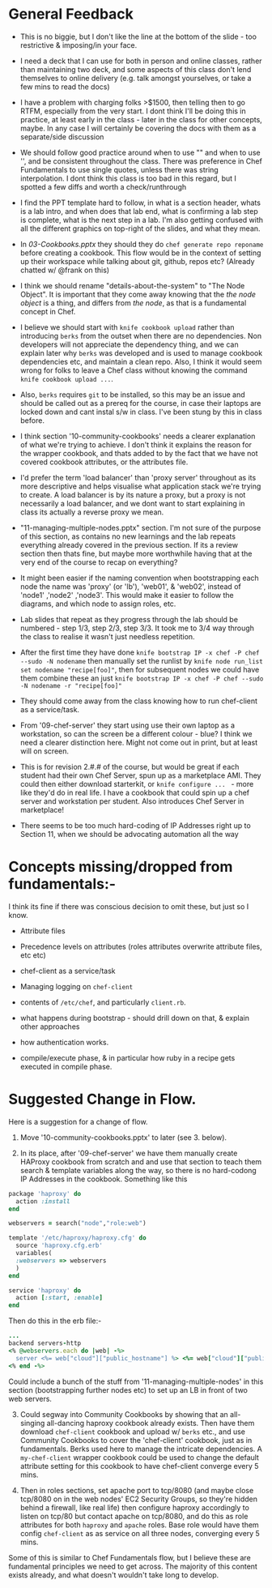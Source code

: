 # General Feedback

- This is no biggie, but I don't like the line at the bottom of the slide - too restrictive & imposing/in your face.

- I need a deck that I can use for both in person and online classes, rather than maintaining two deck, and some aspects of this class don't lend themselves to online delivery (e.g. talk amongst yourselves, or take a few mins to read the docs)

- I have a problem with charging folks >$1500, then telling then to go RTFM, especially from the very start.  I dont think I'll be doing this in practice, at least early in the class - later in the class for other concepts, maybe.  In any case I will certainly be covering the docs with them as a separate/side discussion

- We should follow good practice around when to use "" and when to use '', and be consistent throughout the class.  There was preference in Chef Fundamentals to use single quotes, unless there was string interpolation. I dont think this class is too bad in this regard, but I spotted a few diffs and worth a check/runthrough

- I find the PPT template hard to follow, in what is a section header, whats is a lab intro, and when does that lab end, what is confirming a lab step is complete, what is the next step in a lab. I'm also getting confused with all the different graphics on top-right of the slides, and what they mean.

- In _03-Cookbooks.pptx_ they should they do `chef generate repo reponame` before creating a cookbook. This flow would be in the context of setting up their workspace while talking about git, github, repos etc? (Already chatted w/ @frank on this)

- I think we should rename "details-about-the-system" to "The Node Object".  It is important that they come away knowing that the _the node object_ is a thing, and differs from _the node_, as that is a fundamental concept in Chef.

- I believe we should start with `knife cookbook upload` rather than introducing `berks` from the outset when there are no dependencies. Non developers will not appreciate the dependency thing, and we can explain later why `berks` was developed and is used to manage cookbook dependencies etc, and maintain a clean repo.  Also, I think it would seem wrong for folks to leave a Chef class without knowing the command `knife cookbook upload ...`.

- Also, `berks` requires `git` to be installed, so this may be an issue and should be called out as a prereq for the course, in case their laptops are locked down and cant instal s/w in class.  I've been stung by this in class before.

- I think section '10-community-cookbooks' needs a clearer explanation of what we're trying to achieve. I don't think it explains the reason for the wrapper cookbook, and thats added to by the fact that we have not covered cookbook attributes, or the attributes file.

- I'd prefer the term 'load balancer' than 'proxy server' throughout as its more descriptive and helps visualise what application stack we're trying to create.  A load balancer is by its nature a proxy, but a proxy is not necessarily a load balancer, and we dont want to start explaining in class its actually a reverse proxy we mean.

- "11-managing-multiple-nodes.pptx" section. I'm not sure of the purpose of this section, as contains no new learnings and the lab repeats everything already covered in the previous section.  If its a review section then thats fine, but maybe more worthwhile having that at the very end of the course to recap on everything?

- It might been easier if the naming convention when bootstrapping each node the name was 'proxy' (or 'lb'), 'web01', & 'web02', instead of 'node1' ,'node2' ,'node3'.  This would make it easier to follow the diagrams, and which node to assign roles, etc.

- Lab slides that repeat as they progress through the lab should be numbered - step 1/3, step 2/3, step 3/3.  It took me to 3/4 way through the class to realise it wasn't just needless repetition.

- After the first time they have done `knife bootstrap IP -x chef -P chef --sudo -N nodename` then manually set the runlist by `knife node run_list set nodename "recipe[foo]"`, then for subsequent nodes we could have them combine these an just `knife bootstrap IP -x chef -P chef --sudo -N nodename -r "recipe[foo]"`

- They should come away from the class knowing how to run chef-client as a service/task.

- From '09-chef-server' they start using use their own laptop as a workstation, so can the screen be a different colour - blue? I think we need a clearer distinction here.  Might not come out in print, but at least will on screen.

- This is for revision 2.#.# of the course, but would be great if each student had their own Chef Server, spun up as a marketplace AMI.  They could then either download starterkit, or `knife configure ... ` - more like they'd do in real life.  I have a cookbook that could spin up a chef server and workstation per student.  Also introduces Chef Server in marketplace!

- There seems to be too much hard-coding of IP Addresses right up to Section 11, when we should be advocating automation all the way


# Concepts missing/dropped from fundamentals:-
I think its fine if there was conscious decision to omit these, but just so I know.

- Attribute files

- Precedence levels on attributes (roles attributes overwrite attribute files, etc etc)

- chef-client as a service/task

- Managing logging on `chef-client`

- contents of `/etc/chef`, and particularly `client.rb`.

- what happens during bootstrap - should drill down on that, & explain other approaches

- how authentication works.

- compile/execute phase, & in particular how ruby in a recipe gets executed in compile phase.


# Suggested Change in Flow.
Here is a suggestion for a change of flow.

1) Move '10-community-cookbooks.pptx' to later (see 3. below).

2) In its place, after '09-chef-server' we have them manually create HAProxy cookbook from scratch and and use that section to teach them search & template variables along the way, so there is no hard-codong IP Addresses in the cookbook. Something like this

```ruby
package 'haproxy' do
  action :install
end

webservers = search("node","role:web")

template '/etc/haproxy/haproxy.cfg' do
  source 'haproxy.cfg.erb'
  variables(
  :webservers => webservers
  )
end

service 'haproxy' do
  action [:start, :enable]
end
```

Then do this in the erb file:-

```ruby
...
backend servers-http
<% @webservers.each do |web| -%>
  server <%= web["cloud"]["public_hostname"] %> <%= web["cloud"]["public_ipv4"] %>:80 weight 1 maxconn 100 check
<% end -%>
```



 Could include a bunch of the stuff from '11-managing-multiple-nodes' in this section (bootstrapping further nodes etc) to set up an LB in front of two web servers.

3) Could segway into Community Cookbooks by showing that an all-singing all-dancing haproxy cookbook already exists. Then have them download `chef-client` cookbook and upload w/ `berks` etc., and use Community Cookbooks to cover the 'chef-client' cookbook, just as in fundamentals. Berks used here to manage the intricate dependencies.  A `my-chef-client` wrapper cookbook could be used to change the default attribute setting for this cookbook to have chef-client converge every 5 mins.

4) Then in roles sections, set apache port to tcp/8080 (and maybe close tcp/8080 on in the web nodes' EC2 Security Groups, so they're hidden behind a firewall, like real life) then configure haproxy accordingly to listen on tcp/80 but contact apache on tcp/8080, and do this as role attributes for both `haproxy` and `apache` roles. Base role would have them config `chef-client` as as service on all three nodes, converging every 5 mins.

Some of this is similar to Chef Fundamentals flow, but I believe these are fundamental principles we need to get across. The majority of this content exists already, and what doesn't wouldn't take long to develop.
